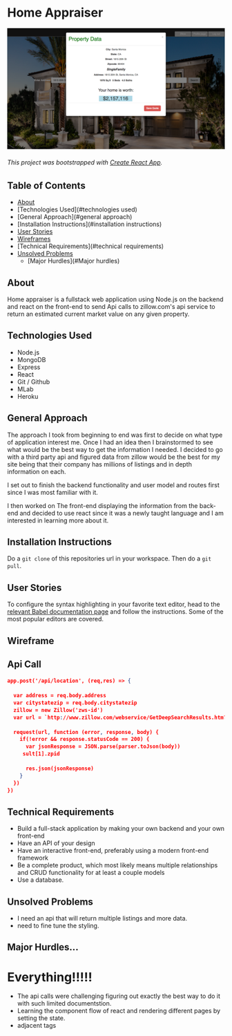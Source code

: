 # Home Appraiser

![Home Appraiser](home-appraiser.png)

###### This project was bootstrapped with [Create React App](https://github.com/facebookincubator/create-react-app).



## Table of Contents

- [About](#about)
- [Technologies Used](#technologies used)
- [General Approach](#general approach)
- [Installation Instructions](#installation instructions)
- [User Stories](#available-scripts)
- [Wireframes](#adding-flow)
- [Technical Requirements](#technical requirements)
- [Unsolved Problems](#adding-custom-environment-variables)
  - [Major Hurdles](#Major hurdles)


## About
Home appraiser is a fullstack web application using Node.js on the backend and react on the front-end to send Api calls to zillow.com's api service to return an estimated current market value on any given property.


## Technologies Used
- Node.js
- MongoDB
- Express
- React
- Git / Github
- MLab
- Heroku

## General Approach

The approach I took from beginning to end was first to decide on what type of application interest me. Once I had an idea then I brainstormed to see what would be the best way to get the information I needed. I decided to go with a third party api and figured data from zillow would be the best for my site being that their company has millions of listings and in depth information on each.

I set out to finish the backend functionality and user model and routes first since I was most familiar with it.

I then worked on The front-end displaying the information from the back-end and decided to use react since it was a newly taught language and I am interested in learning more about it. 

## Installation Instructions
Do a `git clone` of this repositories url in your workspace.
Then do a `git pull`.

## User Stories

To configure the syntax highlighting in your favorite text editor, head to the [relevant Babel documentation page](https://babeljs.io/docs/editors) and follow the instructions. Some of the most popular editors are covered.

## Wireframe



## Api Call



```json
app.post('/api/location', (req,res) => {
  
  var address = req.body.address
  var citystatezip = req.body.citystatezip
  zillow = new Zillow('zws-id')
  var url = `http://www.zillow.com/webservice/GetDeepSearchResults.htm?zws-id=${zillow.id}&address=${address}&citystatezip=${citystatezip}`

  request(url, function (error, response, body) {
    if(!error && response.statusCode == 200) {
      var jsonResponse = JSON.parse(parser.toJson(body))
     sult[1].zpid
      
      res.json(jsonResponse)
    }
  })
})
```


## Technical Requirements 

- Build a full-stack application by making your own backend and your own front-end
- Have an API of your design
- Have an interactive front-end, preferably using a modern front-end framework
- Be a complete product, which most likely means multiple relationships and CRUD functionality for at least a couple models
- Use a database.

## Unsolved Problems

- I need an api that will return multiple listings and more data.
- need to fine tune the styling.

## Major Hurdles...

# Everything!!!!!
 - The api calls were challenging figuring out exactly the best way to do it with such limited documentstion.
 - Learning the component flow of react and rendering different pages by setting the state.
 - adjacent tags 


